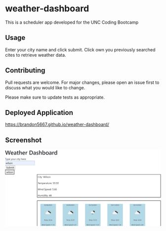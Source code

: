 # weather-dashboard

This is a scheduler app developed for the UNC Coding Bootcamp

## Usage

Enter your city name and click submit. Click own you previously searched cites to retrieve weather data.

## Contributing

Pull requests are welcome. For major changes, please open an issue first
to discuss what you would like to change.

Please make sure to update tests as appropriate.

## Deployed Application

https://brandon5667.github.io/weather-dashboard/

## Screenshot

![alt text](screenshot.png)